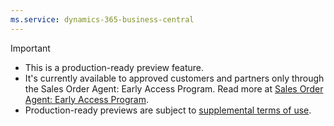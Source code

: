 ```yaml
---
ms.service: dynamics-365-business-central
---
```


> [!IMPORTANT]
> - This is a production-ready preview feature.
> - It's currently available to approved customers and partners only through the Sales Order Agent: Early Access Program. Read more at [Sales Order Agent: Early Access Program](https://aka.ms/bcAgentsEarlyAccess).
> - Production-ready previews are subject to [supplemental terms of use](https://go.microsoft.com/fwlink/?linkid=2189520).
